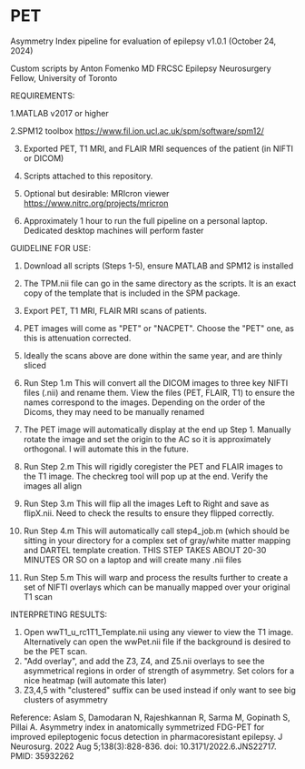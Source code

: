 # PET
Asymmetry Index pipeline for evaluation of epilepsy
v1.0.1 (October 24, 2024)

Custom scripts by Anton Fomenko MD FRCSC
Epilepsy Neurosurgery Fellow, University of Toronto


REQUIREMENTS:

1.MATLAB v2017 or higher

2.SPM12 toolbox https://www.fil.ion.ucl.ac.uk/spm/software/spm12/

3. Exported PET, T1 MRI, and FLAIR MRI sequences of the patient (in NIFTI or DICOM)

4. Scripts attached to this repository.

5. Optional but desirable: MRIcron viewer  https://www.nitrc.org/projects/mricron

5. Approximately 1 hour to run the full pipeline on a personal laptop. Dedicated desktop machines will perform faster

GUIDELINE FOR USE:

1. Download all scripts (Steps 1-5), ensure MATLAB and SPM12 is installed
2. The TPM.nii file can go in the same directory as the scripts. It is an exact copy of the template that is included in the SPM package.
3. Export PET, T1 MRI, FLAIR MRI scans of patients.
4. PET images will come as "PET" or "NACPET". Choose the "PET" one, as this is attenuation corrected.
5. Ideally the scans above are done within the same year, and are thinly sliced
   
6. Run Step 1.m   This will convert all the DICOM images to three key NIFTI files (.nii) and rename them.  View the files (PET, FLAIR, T1) to ensure the names correspond to the images. Depending on the order of the Dicoms, they may need to be manually renamed
7. The PET image will automatically display at the end up Step 1. Manually rotate the image and set the origin to the AC so it is approximately orthogonal. I will automate this in the future.
8. Run Step 2.m    This will rigidly coregister the PET and FLAIR images to the T1 image.  The checkreg tool will pop up at the end. Verify the images all align
9. Run Step 3.m   This will flip all the images Left to Right and save as flipX.nii.  Need to check the results to ensure they flipped correctly.
10. Run Step 4.m  This will automatically call step4_job.m (which should be sitting in your directory for a complex set of gray/white matter mapping and DARTEL template creation.  THIS STEP TAKES ABOUT 20-30 MINUTES OR SO on a laptop and will create many .nii files
11. Run Step 5.m   This will warp and process the results further to create a set of NIFTI overlays which can be manually mapped over your original T1 scan

INTERPRETING RESULTS:

1. Open wwT1_u_rc1T1_Template.nii using any viewer to view the T1 image. Alternatively can open the wwPet.nii file if the background is desired to be the PET scan.
2. "Add overlay", and add the Z3, Z4, and Z5.nii overlays to see the asymmetrical regions in order of strength of asymmetry. Set colors for a nice heatmap (will automate this later)
3. Z3,4,5 with "clustered" suffix can be used instead if only want to see big clusters of asymmetry



Reference: Aslam S, Damodaran N, Rajeshkannan R, Sarma M, Gopinath S, Pillai A. Asymmetry index in anatomically symmetrized FDG-PET for improved epileptogenic focus detection in pharmacoresistant epilepsy. J Neurosurg. 2022 Aug 5;138(3):828-836. doi: 10.3171/2022.6.JNS22717. PMID: 35932262
